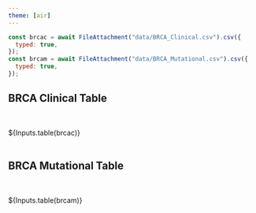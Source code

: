 ```yaml
---
theme: [air]
---
```


```js
const brcac = await FileAttachment("data/BRCA_Clinical.csv").csv({
  typed: true,
});
const brcam = await FileAttachment("data/BRCA_Mutational.csv").csv({
  typed: true,
});
```

## BRCA Clinical Table

<br><div>${Inputs.table(brcac)}</div><br>

## BRCA Mutational Table

<br><div>${Inputs.table(brcam)}</div>
